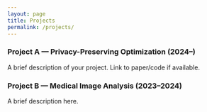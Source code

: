 ```yaml
---
layout: page
title: Projects
permalink: /projects/
---
```


### Project A — Privacy-Preserving Optimization (2024–)
A brief description of your project. Link to paper/code if available.

### Project B — Medical Image Analysis (2023–2024)
A brief description here.
